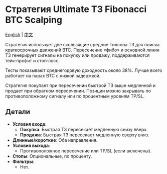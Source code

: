 # Стратегия Ultimate T3 Fibonacci BTC Scalping
[English](README.md) | [中文](README_cn.md)

Стратегия использует две скользящие средние Тилсона T3 для поиска краткосрочных движений BTC. Пересечение «фибо» и основной линии T3 генерирует сигналы на покупку или продажу, поддерживаются тейк‑профит и стоп‑лосс.

Тесты показывают среднегодовую доходность около 38%. Лучше всего работает на парах BTC с низкой задержкой.

Стратегия покупает при пересечении быстрой T3 выше медленной и продает при обратном пересечении. Позиции можно закрывать по противоположному сигналу или по процентным уровням TP/SL.

## Детали

- **Условия входа**:
  - **Покупка**: Быстрая T3 пересекает медленную снизу вверх.
  - **Продажа**: Быстрая T3 пересекает медленную сверху вниз.
- **Длинные/короткие**: Оба направления.
- **Условия выхода**:
  - Противоположное пересечение или TP/SL (если включены).
- **Стопы**: Опциональные, по проценту.
- **Фильтры**:
  - Нет.
